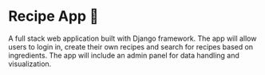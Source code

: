 # Recipe App 📖

A full stack web application built with Django framework. The app will allow users to login in, create their own recipes and search for recipes based on ingredients. The app will include an admin panel for data handling and visualization. 
